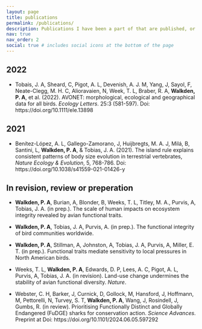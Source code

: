 ```yaml
---
layout: page
title: publications
permalink: /publications/
description: Publications I have been a part of that are published, or that are currently in revision, review or preperation.
nav: true
nav_order: 2
social: true # includes social icons at the bottom of the page
---
```


## **2022**

- Tobais, J. A, Sheard, C, Pigot, A. L, Devenish, A. J. M, Yang, J, Sayol, F, Neate-Clegg, M. H. C, Alioravaien, N, Week, T. L, Braber, R. A, **Walkden, P. A**, et al. (2022). AVONET: morphological, ecological and geographical data for all birds. _Ecology Letters_. 25:3 (581-597). Doi: https[]()://doi.org/10.1111/ele.13898

## **2021**

- Benítez-López, A. L, Gallego-Zamorano, J, Huijbregts, M. A. J, Milá, B, Santini, L, **Walkden, P. A**, & Tobias, J. A. (2021). The island rule explains consistent patterns of body size evolution in terrestrial vertebrates, _Nature Ecology & Evolution_, 5, 768-786. Doi: https[]()://doi.org/10.1038/s41559-021-01426-y

## **In revision, review or preperation**

- **Walkden, P. A**, Burian, A, Blonder, B, Weeks, T. L, Titley, M. A., Purvis, A, Tobias, J. A. (in prep.). The scale of human impacts on ecosystem integrity revealed by avian functional traits.

- **Walkden, P. A**, Tobias, J. A, Purvis, A. (in prep.). The functional integrity of bird communities worldwide.

- **Walkden, P. A**, Stillman, A, Johnston, A, Tobias, J. A, Purvis, A, Miller, E. T. (in prep.). Functional traits mediate sensitivity to local pressures in North American birds.

- Weeks, T. L, **Walkden, P. A**, Edwards, D. P, Lees, A. C, Pigot, A. L, Purvis, A, Tobias, J. A. (in revision). Land-use change undermines the stability of avian functional diversity. _Nature_.

- Webster, C. H, Barker, J, Curnick, D, Gollock, M, Hansford, J, Hoffmann, M, Pettorelli, N, Turvey, S. T, **Walkden, P. A**, Wang, J, Rosindell, J, Gumbs, R. (in review). Prioritising Functionally Distinct and Globally Endangered (FuDGE) sharks for conservation action. _Science Advances_. Preprint at Doi: https[]()://doi.org/10.1101/2024.06.05.597292
